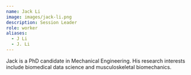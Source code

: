 ```yaml
---
name: Jack Li
image: images/jack-li.png
description: Session Leader
role: worker
aliases:
  - J Li
  - J. Li
---
```


Jack is a PhD candidate in Mechanical Engineering. His research interests include biomedical data science and musculoskeletal 
biomechanics.